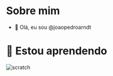 # Sobre mim
- 👋 Olá, eu sou @joaopedroarndt

# 🥶 Estou aprendendo 
![scratch](https://img.shields.io/badge/Scratch-4D97FF?style=for-the-badge&logo=Scratch&logoColor=white)
